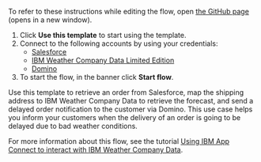To refer to these instructions while editing the flow, open [the GitHub page](https://github.com/ot4i/app-connect-templates/blob/main/resources/markdown/Retrieve%20orders%20from%20Salesforce%20and%20notify%20customers%20about%20any%20weather%20dependent%20delays_instructions.md) (opens in a new window).

1. Click **Use this template** to start using the template.
2. Connect to the following accounts by using your credentials:
   - [Salesforce](https://ibm.biz/ach2salesforce)
   - [IBM Weather Company Data Limited Edition](https://ibm.biz/acweathercdle)
   - [Domino](https://ibm.biz/acdomino)
3. To start the flow, in the banner click **Start flow**.

Use this template to retrieve an order from Salesforce, map the shipping address to IBM Weather Company Data to retrieve the forecast, and send a delayed order notification to the customer via Domino. This use case helps you inform your customers when the delivery of an order is going to be delayed due to bad weather conditions.

For more information about this flow, see the tutorial [Using IBM App Connect to interact with IBM Weather Company Data](https://community.ibm.com/community/user/integration/viewdocument/using-ibm-app-connect-to-interact-w-2).
